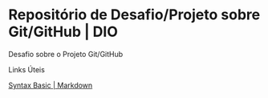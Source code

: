 # Repositório de Desafio/Projeto sobre Git/GitHub | DIO
Desafio sobre o Projeto Git/GitHub

Links Úteis

[Syntax Basic | Markdown](https://www.markdownguide.org/basic-syntax/)
